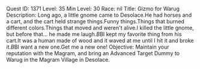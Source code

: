 Quest ID: 1371
Level: 35
Min Level: 30
Race: nil
Title: Gizmo for Warug
Description: Long ago, a little gnome came to Desolace.He had horses and a cart, and the cart held strange things.Funny things.Things that burned different colors.Things that moved and weren't alive.I killed the little gnome, but before that... he made me laugh.$B$BI kept my favorite thing from his cart.It was a human made of wood and it waved at me until I hit it and broke it.$B$BI want a new one.Get me a new one!
Objective: Maintain your reputation with the Magram, and bring an Advanced Target Dummy to Warug in the Magram Village in Desolace.
